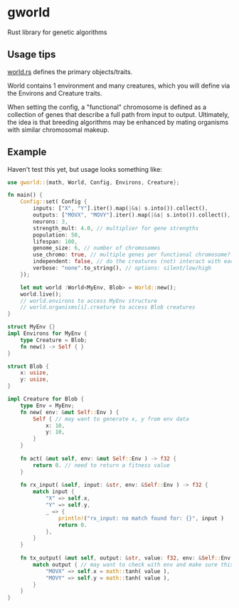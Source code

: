 # gworld
Rust library for genetic algorithms

## Usage tips
[world.rs](./src/world.rs) defines the primary objects/traits. 

World contains 1 environment and many creatures, which you will define via the Environs and Creature traits. 

When setting the config, a "functional" chromosome is defined as a collection of genes that describe a full path from input to output. Ultimately, the idea is that breeding algorithms may be enhanced by mating organisms with similar chromosomal makeup. 

## Example

Haven't test this yet, but usage looks something like: 

```rust
use gworld::{math, World, Config, Environs, Creature};

fn main() {
	Config::set( Config {
		inputs: ["X", "Y"].iter().map(|&s| s.into()).collect(),
		outputs: ["MOVX", "MOVY"].iter().map(|&s| s.into()).collect(),
		neurons: 3,
		strength_mult: 4.0, // multiplier for gene strengths
		population: 50, 
		lifespan: 100, 
		genome_size: 6, // number of chromosomes
		use_chromo: true, // multiple genes per functional chromosome?
		independent: false, // do the creatures (not) interact with each other?
		verbose: "none".to_string(), // options: silent/low/high
	});

	let mut world :World<MyEnv, Blob> = World::new(); 
	world.live(); 
	// world.environs to access MyEnv structure
	// world.organisms[i].creature to access Blob creatures
}

struct MyEnv {}
impl Environs for MyEnv {
	type Creature = Blob;
	fn new() -> Self { }
}

struct Blob {
	x: usize,
	y: usize,
}

impl Creature for Blob {
	type Env = MyEnv;
	fn new( env: &mut Self::Env ) {
		Self { // may want to generate x, y from env data
			x: 10,
			y: 10,
		}
	}
	
	fn act( &mut self, env: &mut Self::Env ) -> f32 {
		return 0. // need to return a fitness value
	}
	
	fn rx_input( &self, input: &str, env: &Self::Env ) -> f32 {
		match input {
			"X" => self.x,
			"Y" => self.y,
			_ => { 
				println!("rx_input: no match found for: {}", input )
				return 0.
			},
		}
	}
	
	fn tx_output( &mut self, output: &str, value: f32, env: &Self::Env ) {
		match output { // may want to check with env and make sure this is a valid location to move to!
			"MOVX" => self.x = math::tanh( value ),
			"MOVY" => self.y = math::tanh( value ),
		}
	}
}
```


